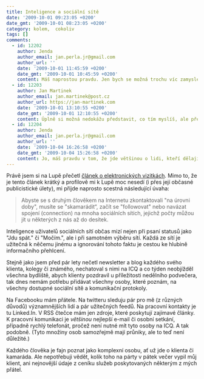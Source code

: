 ```yaml
---
title: Inteligence a sociální sítě
date: '2009-10-01 09:23:05 +0200'
date_gmt: '2009-10-01 08:23:05 +0200'
category: kolem,  cokoliv
tags: []
comments:
  - id: 12202
    author: Jenda
    author_email: jan.perla.jr@gmail.com
    author_url: ''
    date: '2009-10-01 11:45:59 +0200'
    date_gmt: '2009-10-01 10:45:59 +0200'
    content: Máš naprostou pravdu. Jen bych se možná trochu víc zamyslel nad LinkedIn - mají to být jen pracovní kontakty, nebo kontakty i na lidi, se kterými máš něco společného a mohou ti případně pracovně něco pozitivního přinést? Třeba zajímavou pozici atd.?
  - id: 12203
    author: Jan Martinek
    author_email: jan.martinek@post.cz
    author_url: https://jan-martinek.com
    date: '2009-10-01 13:10:55 +0200'
    date_gmt: '2009-10-01 12:10:55 +0200'
    content: Úplně si možná nedokážu představit, co tím myslíš, ale předpokládám, že jde o situaci, když třeba kamarád dělá v blízkém oboru apod. Pak to samozřejmě za určitých okolností může být i "pracovní kontakt".
  - id: 12204
    author: Jenda
    author_email: jan.perla.jr@gmail.com
    author_url: ''
    date: '2009-10-04 16:26:58 +0200'
    date_gmt: '2009-10-04 15:26:58 +0200'
    content: Jo, máš pravdu v tom, že jde většinou o lidi, kteří dělají v blízkých oborech, ale i tak - člověk nikdy neví, kam ho vítr zavane
---
```

<p>Právě jsem si na Lupě přečetl <a href="https://www.lupa.cz/clanky/elektronicke-vizitky-chrani-nase-lesy-i-nervy/">článek o elektronických vizitkách</a>. Mimo to, že je tento článek krátký a profilově mi k Lupě moc nesedí (i přes její občasné publicistické úlety), mi přijde naprosto scestná následující úvaha:</p>
<blockquote><p>Abyste se s druhým člověkem na Internetu zkontaktovali "na úrovni doby", musíte se "skamarádit“, začít se "followovat" nebo navázat spojení (connection) na mnoha sociálních sítích, jejichž počty můžou jít u některých z nás až do desítek.</p></blockquote>
<p>Inteligence uživatelů sociálních sítí občas mizí nejen při psaní statusů jako "Jdu spát." či "Močím.", ale i při samotném výběru sítí. Každá ze sítí je užitečná k něčemu jinému a ignorování tohoto faktu je cestou ke hlubině informačního přehlcení. </p>
<p>Stejně jako jsem před pár lety nečetl newsletter a blog každého svého klienta, kolegy či známého, nechatoval s nimi na ICQ a co týden neobjížděl všechna bydliště, abych klienty pozdravil u příležitosti nedělního podvečera, tak dnes nemám potřebu přidávat všechny osoby, které poznám, na všechny dostupné sociální sítě a komunikační protokoly.</p>
<p>Na Facebooku mám přátele. Na twitteru sleduju pár pro mě (z různých důvodů) významnějších lidí a pár užitečných feedů. Na pracovní kontakty je tu Linked.In. V RSS čtečce mám jen zdroje, které poskytují zajímavé články. K pracovní komunikaci je <em>většinou</em> nejlepší e-mail či osobní setkání, případně rychlý telefonát, pročež není nutné mít tyto osoby na ICQ. A tak podobně. (Tyto množiny osob samozřejmě mají průniky, ale to teď není důležité.)</p>
<p>Každého člověka je fajn poznat jako komplexní osobu, ať už jde o klienta či kamaráda. Ale nepotřebuji vědět, kolik toho na párty v pátek večer vypil můj klient, ani nejnovější údaje z ceníku služeb poskytovaných některým z mých přátel.</p>
